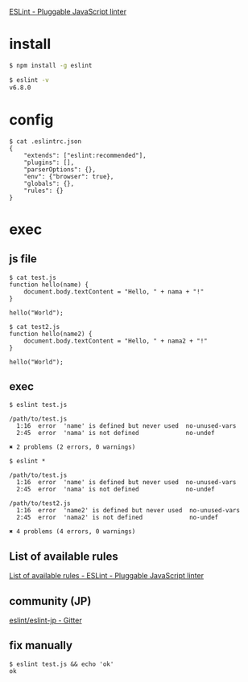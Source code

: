 [ESLint - Pluggable JavaScript linter](https://eslint.org/)

# install

```sh
$ npm install -g eslint

$ eslint -v
v6.8.0
```

# config

```
$ cat .eslintrc.json
{
    "extends": ["eslint:recommended"],
    "plugins": [],
    "parserOptions": {},
    "env": {"browser": true},
    "globals": {},
    "rules": {}
}
```

# exec

## js file
```
$ cat test.js
function hello(name) {
    document.body.textContent = "Hello, " + nama + "!"
}

hello("World");

$ cat test2.js
function hello(name2) {
    document.body.textContent = "Hello, " + nama2 + "!"
}

hello("World");
```

## exec

```
$ eslint test.js

/path/to/test.js
  1:16  error  'name' is defined but never used  no-unused-vars
  2:45  error  'nama' is not defined             no-undef

✖ 2 problems (2 errors, 0 warnings)
```

```
$ eslint *

/path/to/test.js
  1:16  error  'name' is defined but never used  no-unused-vars
  2:45  error  'nama' is not defined             no-undef

/path/to/test2.js
  1:16  error  'name2' is defined but never used  no-unused-vars
  2:45  error  'nama2' is not defined             no-undef

✖ 4 problems (4 errors, 0 warnings)
```

## List of available rules

[List of available rules - ESLint - Pluggable JavaScript linter](https://eslint.org/docs/rules/)

## community (JP)

[eslint/eslint-jp - Gitter](https://gitter.im/eslint/eslint-jp)

## fix manually

```
$ eslint test.js && echo 'ok'
ok
```




